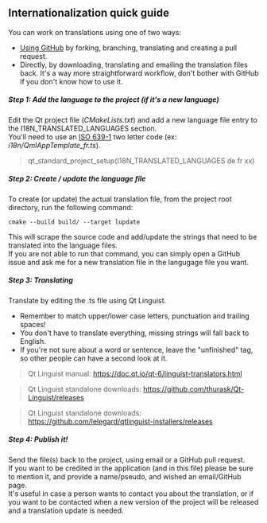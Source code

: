 Internationalization quick guide
--------------------------------

You can work on translations using one of two ways:
- [Using GitHub](https://github.com/firstcontributions/first-contributions/blob/master/README.md) by forking, branching, translating and creating a pull request.
- Directly, by downloading, translating and emailing the translation files back. It's a way more straightforward workflow, don't bother with GitHub if you don't know how to use it.

##### Step 1: Add the language to the project (if it's a new language)

Edit the Qt project file (_CMakeLists.txt_) and add a new language file entry to the I18N_TRANSLATED_LANGUAGES section.  
You'll need to use an [ISO 639-1](https://en.wikipedia.org/wiki/List_of_ISO_639-1_codes) two letter code (ex: _i18n/QmlAppTemplate_fr.ts_).  

> qt_standard_project_setup(I18N_TRANSLATED_LANGUAGES de fr xx)

##### Step 2: Create / update the language file

To create (or update) the actual translation file, from the project root directory, run the following command:

```
cmake --build build/ --target lupdate
```

This will scrape the source code and add/update the strings that need to be translated into the language files.  
If you are not able to run that command, you can simply open a GitHub issue and ask me for a new translation file in the langugage file you want.  

##### Step 3: Translating

Translate by editing the .ts file using Qt Linguist.

- Remember to match upper/lower case letters, punctuation and trailing spaces!
- You don't have to translate everything, missing strings will fall back to English.
- If you're not sure about a word or sentence, leave the "unfinished" tag, so other people can have a second look at it.

> Qt Linguist manual: https://doc.qt.io/qt-6/linguist-translators.html

> Qt Linguist standalone downloads: https://github.com/thurask/Qt-Linguist/releases

> Qt Linguist standalone downloads: https://github.com/lelegard/qtlinguist-installers/releases

##### Step 4: Publish it!

Send the file(s) back to the project, using email or a GitHub pull request.  
If you want to be credited in the application (and in this file) please be sure to mention it, and provide a name/pseudo, and wished an email/GitHub page.  
It's useful in case a person wants to contact you about the translation, or if you want to be contacted when a new version of the project will be released and a translation update is needed.
